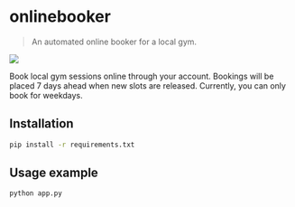 # onlinebooker
> An automated online booker for a local gym.

[![](https://img.shields.io/pypi/pyversions/django.svg)](https://pypi.org/pypi/name/)

Book local gym sessions online through your account. Bookings will be placed 7 days ahead when new slots are released. Currently, you can only book for weekdays.

## Installation

```sh
pip install -r requirements.txt
```

## Usage example

```sh
python app.py
```
